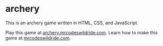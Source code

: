 # archery

This is an archery game written in HTML, CSS, and JavaScript.

Play this game at [archery.mrcodeswildride.com](https://archery.mrcodeswildride.com/).
Learn how to make this game at [mrcodeswildride.com](https://www.mrcodeswildride.com/).